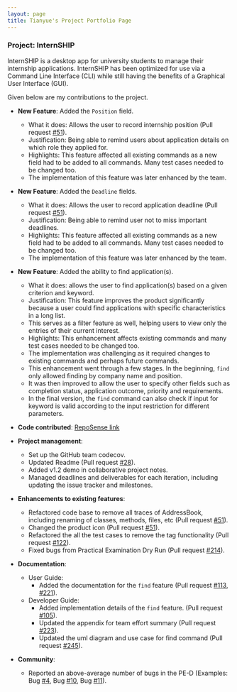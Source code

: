```yaml
---
layout: page
title: Tianyue's Project Portfolio Page
---
```


### Project: InternSHIP

InternSHIP is a desktop app for university students to manage their internship applications.
InternSHIP has been optimized for use via a Command Line Interface (CLI) while still having the benefits of a Graphical User Interface (GUI).

Given below are my contributions to the project.

* **New Feature**: Added the `Position` field.
  * What it does: Allows the user to record internship position (Pull request [\#51](https://github.com/AY2122S1-CS2103T-W17-1/tp/pull/51)).
  * Justification: Being able to remind users about application details on which role they applied for.
  * Highlights: This feature affected all existing commands as a new field had to be added to all commands. Many test cases needed to be changed too.
  * The implementation of this feature was later enhanced by the team.

* **New Feature**: Added the `Deadline` fields.
  * What it does: Allows the user to record application deadline (Pull request [\#51](https://github.com/AY2122S1-CS2103T-W17-1/tp/pull/51)).
  * Justification: Being able to remind user not to miss important deadlines.
  * Highlights: This feature affected all existing commands as a new field had to be added to all commands. Many test cases needed to be changed too.
  * The implementation of this feature was later enhanced by the team.

* **New Feature**: Added the ability to find application(s).
    * What it does: allows the user to find application(s) based on a given criterion and keyword.
    * Justification: This feature improves the product significantly because a user could find applications with specific characteristics in a long list.
    * This serves as a filter feature as well, helping users to view only the entries of their current interest.
    * Highlights: This enhancement affects existing commands and many test cases needed to be changed too.
    * The implementation was challenging as it required changes to existing commands and perhaps future commands.
    * This enhancement went through a few stages. In the beginning, `find` only allowed finding by company name and position.
    * It was then improved to allow the user to specify other fields such as completion status, application outcome, priority and requirements.
    * In the final version, the `find` command can also check if input for keyword is valid according to the input restriction for different parameters.

* **Code contributed**: [RepoSense link](https://nus-cs2103-ay2122s1.github.io/tp-dashboard/?search=tianyue58&sort=groupTitle&sortWithin=title&timeframe=commit&mergegroup=&groupSelect=groupByRepos&breakdown=true&checkedFileTypes=docs~functional-code~test-code~other&since=2021-09-17)

* **Project management**:
    * Set up the GitHub team codecov.
    * Updated Readme (Pull request [\#28](https://github.com/AY2122S1-CS2103T-W17-1/tp/pull/28)).
    * Added v1.2 demo in collaborative project notes.  
    * Managed deadlines and deliverables for each iteration, including updating the issue tracker and milestones.

* **Enhancements to existing features**:
    * Refactored code base to remove all traces of AddressBook, including renaming of classes, methods, files, etc (Pull request [#51](https://github.com/AY2122S1-CS2103T-W17-1/tp/pull/51)).
    * Changed the product icon (Pull request [\#51](https://github.com/AY2122S1-CS2103T-W17-1/tp/pull/51)).
    * Refactored the all the test cases to remove the tag functionality (Pull request [\#122](https://github.com/AY2122S1-CS2103T-W17-1/tp/pull/122)).
    * Fixed bugs from Practical Examination Dry Run (Pull request [\#214](https://github.com/AY2122S1-CS2103T-W17-1/tp/pull/214)).

* **Documentation**:
    * User Guide:
        * Added the documentation for the `find` feature (Pull request [\#113](https://github.com/AY2122S1-CS2103T-W17-1/tp/pull/113), [\#221](https://github.com/AY2122S1-CS2103T-W17-1/tp/pull/221)).
    * Developer Guide:
        * Added implementation details of the `find` feature. (Pull request [\#105](https://github.com/AY2122S1-CS2103T-W17-1/tp/pull/105)).
        * Updated the appendix for team effort summary (Pull request [\#223](https://github.com/AY2122S1-CS2103T-W17-1/tp/pull/223)).
        * Updated the uml diagram and use case for find command (Pull request [\#245](https://github.com/AY2122S1-CS2103T-W17-1/tp/pull/245)).
  
* **Community**:
  * Reported an above-average number of bugs in the PE-D (Examples: Bug [#4](https://github.com/tianyue58/ped/issues/4), Bug [#10](https://github.com/tianyue58/ped/issues/10), Bug [#11](https://github.com/tianyue58/ped/issues/11)). 
